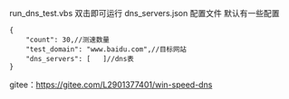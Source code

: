 run_dns_test.vbs 双击即可运行
dns_servers.json 配置文件  默认有一些配置

```
{
    "count": 30,//测速数量
    "test_domain": "www.baidu.com",//目标网站
    "dns_servers": [   ]//dns表
}
```
gitee：https://gitee.com/L2901377401/win-speed-dns

